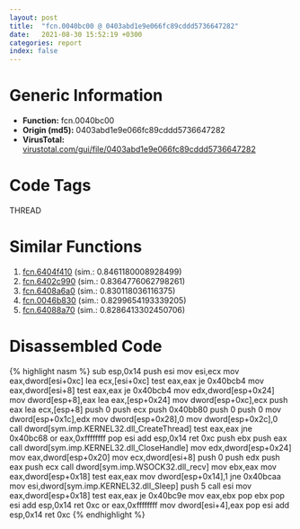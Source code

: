 ```yaml
---
layout: post
title:  "fcn.0040bc00 @ 0403abd1e9e066fc89cddd5736647282"
date:   2021-08-30 15:52:19 +0300
categories: report
index: false
---
```


# Generic Information
- **Function:** fcn.0040bc00
- **Origin (md5):** 0403abd1e9e066fc89cddd5736647282
- **VirusTotal:** [virustotal.com/gui/file/0403abd1e9e066fc89cddd5736647282][virustotal_ref]

# Code Tags
<span class="tag" id="THREAD">THREAD</span>


# Similar Functions

1. [fcn.6404f410][similar_1_ref] (sim.: 0.8461180008928499)
2. [fcn.6402c990][similar_2_ref] (sim.: 0.8364776062798261)
3. [fcn.6408a6a0][similar_3_ref] (sim.: 0.830118036116375)
4. [fcn.0046b830][similar_4_ref] (sim.: 0.8299654193339205)
5. [fcn.64088a70][similar_5_ref] (sim.: 0.8286413302450706)


# Disassembled Code

{% highlight nasm %}
sub esp,0x14
push esi
mov esi,ecx
mov eax,dword[esi+0xc]
lea ecx,[esi+0xc]
test eax,eax
je 0x40bcb4
mov eax,dword[esi+8]
test eax,eax
je 0x40bcb4
mov edx,dword[esp+0x24]
mov dword[esp+8],eax
lea eax,[esp+0x24]
mov dword[esp+0xc],ecx
push eax
lea ecx,[esp+8]
push 0
push ecx
push 0x40bb80
push 0
push 0
mov dword[esp+0x1c],edx
mov dword[esp+0x28],0
mov dword[esp+0x2c],0
call dword[sym.imp.KERNEL32.dll_CreateThread]
test eax,eax
jne 0x40bc68
or eax,0xffffffff
pop esi
add esp,0x14
ret 0xc
push ebx
push eax
call dword[sym.imp.KERNEL32.dll_CloseHandle]
mov edx,dword[esp+0x24]
mov eax,dword[esp+0x20]
mov ecx,dword[esi+8]
push 0
push edx
push eax
push ecx
call dword[sym.imp.WSOCK32.dll_recv]
mov ebx,eax
mov eax,dword[esp+0x18]
test eax,eax
mov dword[esp+0x14],1
jne 0x40bcaa
mov esi,dword[sym.imp.KERNEL32.dll_Sleep]
push 5
call esi
mov eax,dword[esp+0x18]
test eax,eax
je 0x40bc9e
mov eax,ebx
pop ebx
pop esi
add esp,0x14
ret 0xc
or eax,0xffffffff
mov dword[esi+4],eax
pop esi
add esp,0x14
ret 0xc
{% endhighlight %}


[similar_1_ref]: /report/fcn.6404f410@07e4412910bcf0f5969ef64c44eecb2d
[similar_2_ref]: /report/fcn.6402c990@07e4412910bcf0f5969ef64c44eecb2d
[similar_3_ref]: /report/fcn.6408a6a0@07e4412910bcf0f5969ef64c44eecb2d
[similar_4_ref]: /report/fcn.0046b830@4fe6510221c33bf023f6abed461fc13f
[similar_5_ref]: /report/fcn.64088a70@07e4412910bcf0f5969ef64c44eecb2d
[virustotal_ref]: https://www.virustotal.com/gui/file/0403abd1e9e066fc89cddd5736647282